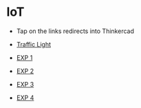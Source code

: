 
# IoT

- Tap on the links redirects into Thinkercad

- [Traffic 
Light](https://www.tinkercad.com/things/lQL3QABvq5C-amazing-tumelo-inari/editel?sharecode=dl5FwexEvxvDSESmrRW4Q3MdvZB_ZLekqD0V1Z4d0M4)

- [EXP 1 
](https://www.tinkercad.com/things/3n80UVg61YA-mighty-krunk/editel?sharecode=9WkJo_s8vRqxblPjJzfWBsyqWt2OQcV8EADpZ94nLlQ ) 

- [EXP 2 
](https://www.tinkercad.com/things/5C56hq2eWuY-daring-inari-esboo/editel?sharecode=fEAf9V1PEk_TkG8ci6alR5mPCOhM5qrqDFY2Nd0lrtc ) 

- [EXP 3 
](https://www.tinkercad.com/things/cxaLSszpbZh-daring-gaaris/editel?sharecode=9yxPaPIuOiD-ptTRhnkUUwzihaSYN1NmVW39bfMWYvY ) 

- [EXP 4 ]( 
https://www.tinkercad.com/things/0SWe1wmsMGf-exquisite-fyyran/editel?sharecode=93xHjN6rxTKq0Zevbe6Z2TRu0wKd_eQydzgzE3HBhPw ) 



 
